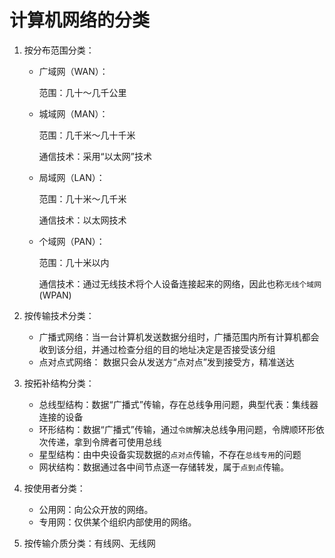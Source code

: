 # 计算机网络的分类

1. 按分布范围分类：

   + 广域网（WAN）：

     范围：几十～几千公里

   + 城域网（MAN）：

     范围：几千米～几十千米

     通信技术：采用“以太网”技术

   + 局域网（LAN）：

     范围：几十米～几千米

     通信技术：以太网技术

   + 个域网（PAN）：

     范围：几十米以内

     通信技术：通过无线技术将个人设备连接起来的网络，因此也称`无线个域网`(WPAN)

2. 按传输技术分类：

   + 广播式网络：当一台计算机发送数据分组时，广播范围内所有计算机都会收到该分组，并通过检查分组的目的地址决定是否接受该分组
   + 点对点式网络： 数据只会从发送方“点对点”发到接受方，精准送达

3. 按拓补结构分类：

   + 总线型结构：数据“广播式”传输，存在总线争用问题，典型代表：集线器连接的设备
   + 环形结构：数据“广播式”传输，通过`令牌`解决总线争用问题，令牌顺环形依次传递，拿到令牌者可使用总线
   + 星型结构：由中央设备实现数据的`点对点`传输，不存在`总线专用`的问题
   + 网状结构：数据通过各中间节点逐一存储转发，属于`点到点`传输。

4. 按使用者分类：

   + 公用网：向公众开放的网络。
   + 专用网：仅供某个组织内部使用的网络。

5. 按传输介质分类：有线网、无线网

 